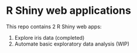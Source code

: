 # R Shiny web applications
This repo contains 2 R Shiny web apps:

1. Explore iris data (completed)
2. Automate basic exploratory data analysis (WIP)

